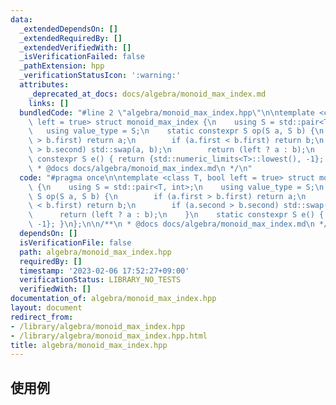 ```yaml
---
data:
  _extendedDependsOn: []
  _extendedRequiredBy: []
  _extendedVerifiedWith: []
  _isVerificationFailed: false
  _pathExtension: hpp
  _verificationStatusIcon: ':warning:'
  attributes:
    _deprecated_at_docs: docs/algebra/monoid_max_index.md
    links: []
  bundledCode: "#line 2 \"algebra/monoid_max_index.hpp\"\n\ntemplate <class T, bool\
    \ left = true> struct monoid_max_index {\n    using S = std::pair<T, int>;\n \
    \   using value_type = S;\n    static constexpr S op(S a, S b) {\n        if (a.first\
    \ > b.first) return a;\n        if (a.first < b.first) return b;\n        if (a.second\
    \ > b.second) std::swap(a, b);\n        return (left ? a : b);\n    }\n    static\
    \ constexpr S e() { return {std::numeric_limits<T>::lowest(), -1}; }\n};\n\n/**\n\
    \ * @docs docs/algebra/monoid_max_index.md\n */\n"
  code: "#pragma once\n\ntemplate <class T, bool left = true> struct monoid_max_index\
    \ {\n    using S = std::pair<T, int>;\n    using value_type = S;\n    static constexpr\
    \ S op(S a, S b) {\n        if (a.first > b.first) return a;\n        if (a.first\
    \ < b.first) return b;\n        if (a.second > b.second) std::swap(a, b);\n  \
    \      return (left ? a : b);\n    }\n    static constexpr S e() { return {std::numeric_limits<T>::lowest(),\
    \ -1}; }\n};\n\n/**\n * @docs docs/algebra/monoid_max_index.md\n */"
  dependsOn: []
  isVerificationFile: false
  path: algebra/monoid_max_index.hpp
  requiredBy: []
  timestamp: '2023-02-06 17:52:27+09:00'
  verificationStatus: LIBRARY_NO_TESTS
  verifiedWith: []
documentation_of: algebra/monoid_max_index.hpp
layout: document
redirect_from:
- /library/algebra/monoid_max_index.hpp
- /library/algebra/monoid_max_index.hpp.html
title: algebra/monoid_max_index.hpp
---
```

## 使用例

